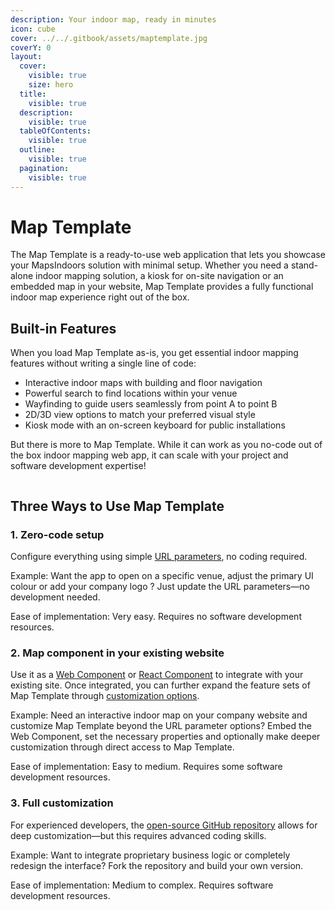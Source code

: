```yaml
---
description: Your indoor map, ready in minutes
icon: cube
cover: ../../.gitbook/assets/maptemplate.jpg
coverY: 0
layout:
  cover:
    visible: true
    size: hero
  title:
    visible: true
  description:
    visible: true
  tableOfContents:
    visible: true
  outline:
    visible: true
  pagination:
    visible: true
---
```


# Map Template

The Map Template is a ready-to-use web application that lets you showcase your MapsIndoors solution with minimal setup. Whether you need a stand-alone indoor mapping solution, a kiosk for on-site navigation or an embedded map in your website, Map Template provides a fully functional indoor map experience right out of the box.

## Built-in Features

When you load Map Template as-is, you get essential indoor mapping features without writing a single line of code:

* Interactive indoor maps with building and floor navigation
* Powerful search to find locations within your venue
* Wayfinding to guide users seamlessly from point A to point B
* 2D/3D view options to match your preferred visual style
* Kiosk mode with an on-screen keyboard for public installations

But there is more to Map Template. While it can work as you no-code out of the box indoor mapping web app, it can scale with your project and software development expertise!&#x20;

<figure><img src="https://lh7-rt.googleusercontent.com/docsz/AD_4nXfmsZnjEUXi0rjm2hsxv96LjP4mRPqb2Ri475Dk8Uuf_mWwBn66NyhlNR1bdIiARbPTeP3_aUFrj8-tt1Wgk28ztuoSplV-is_PnvCi3R2L_WFvxaQCUnT-fmKrQ23zvwM3WbmD_g?key=lU4RKwP5a_-6tXr6a6m61hcF" alt=""><figcaption></figcaption></figure>

## Three Ways to Use Map Template

### 1. Zero-code setup&#x20;

Configure everything using simple [URL parameters](https://docs.mapsindoors.com/products/fast-track-maptemplate/configuration), no coding required.

Example: Want the app to open on a specific venue, adjust the primary UI colour or add your company logo ? Just update the URL parameters—no development needed.&#x20;

Ease of implementation: Very easy. Requires no software development resources.&#x20;

### 2. Map component in your existing website&#x20;

Use it as a [Web Component](https://docs.mapsindoors.com/products/fast-track-maptemplate/getting-started/web-component) or [React Component](https://docs.mapsindoors.com/products/fast-track-maptemplate/getting-started/react-component) to integrate with your existing site. Once integrated, you can further expand the feature sets of Map Template through [customization options](https://docs.mapsindoors.com/products/fast-track-maptemplate/external-customization-of-the-map-template).&#x20;

Example: Need an interactive indoor map on your company website and customize Map Template beyond the URL parameter options? Embed the Web Component, set the necessary properties and optionally make deeper customization through direct access to Map Template.&#x20;

Ease of implementation: Easy to medium. Requires some software development resources.&#x20;

### 3. Full customization&#x20;

For experienced developers, the [open-source GitHub repository](https://docs.mapsindoors.com/products/fast-track-maptemplate/getting-started) allows for deep customization—but this requires advanced coding skills.

Example: Want to integrate proprietary business logic or completely redesign the interface? Fork the repository and build your own version.

Ease of implementation: Medium to complex. Requires software development resources.&#x20;
